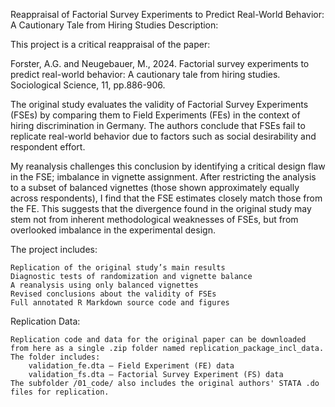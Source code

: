 Reappraisal of Factorial Survey Experiments to Predict Real-World Behavior: A Cautionary Tale from Hiring Studies
Description:

This project is a critical reappraisal of the paper:

Forster, A.G. and Neugebauer, M., 2024. Factorial survey experiments to predict real-world behavior: A cautionary tale from hiring studies. Sociological Science, 11, pp.886-906.

The original study evaluates the validity of Factorial Survey Experiments (FSEs) by comparing them to Field Experiments (FEs) in the context of hiring discrimination in Germany. The authors conclude that FSEs fail to replicate real-world behavior due to factors such as social desirability and respondent effort.

My reanalysis challenges this conclusion by identifying a critical design flaw in the FSE; imbalance in vignette assignment. After restricting the analysis to a subset of balanced vignettes (those shown approximately equally across respondents), I find that the FSE estimates closely match those from the FE. This suggests that the divergence found in the original study may stem not from inherent methodological weaknesses of FSEs, but from overlooked imbalance in the experimental design.

The project includes:

    Replication of the original study’s main results
    Diagnostic tests of randomization and vignette balance
    A reanalysis using only balanced vignettes
    Revised conclusions about the validity of FSEs
    Full annotated R Markdown source code and figures

Replication Data:

    Replication code and data for the original paper can be downloaded from here as a single .zip folder named replication_package_incl_data.
    The folder includes:
        validation_fe.dta — Field Experiment (FE) data
        validation_fs.dta — Factorial Survey Experiment (FS) data
    The subfolder /01_code/ also includes the original authors' STATA .do files for replication.
